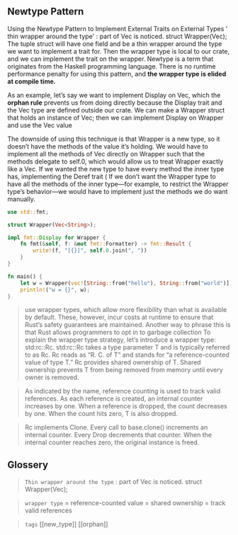 ## Newtype Pattern
Using the Newtype Pattern to Implement External Traits on External Types
' thin wrapper around the type' : part of Vec<String> is noticed. struct Wrapper(Vec<String>); 
The tuple struct will have one field and be a thin wrapper around the type we want to implement a trait for. Then the wrapper type is local to our crate, and we can implement the trait on the wrapper. Newtype is a term that originates from the Haskell programming language. There is no runtime performance penalty for using this pattern, and **the wrapper type is elided at compile time.**

As an example, let’s say we want to implement Display on Vec<T>, which the **orphan rule** prevents us from doing directly because the Display trait and the Vec<T> type are defined outside our crate. We can make a Wrapper struct that holds an instance of Vec<T>; then we can implement Display on Wrapper and use the Vec<T> value

The downside of using this technique is that Wrapper is a new type, so it doesn’t have the methods of the value it’s holding. We would have to implement all the methods of Vec<T> directly on Wrapper such that the methods delegate to self.0, which would allow us to treat Wrapper exactly like a Vec<T>. If we wanted the new type to have every method the inner type has, implementing the Deref trait (
If we don’t want the Wrapper type to have all the methods of the inner type—for example, to restrict the Wrapper type’s behavior—we would have to implement just the methods we do want manually.

```rust
use std::fmt;

struct Wrapper(Vec<String>);

impl fmt::Display for Wrapper {
    fn fmt(&self, f: &mut fmt::Formatter) -> fmt::Result {
        write!(f, "[{}]", self.0.join(", "))
    }
}

fn main() {
    let w = Wrapper(vec![String::from("hello"), String::from("world")]);
    println!("w = {}", w);
}
```

> use wrapper types, which allow more flexibility than what is available by default. These, however, incur costs at runtime to ensure that Rust’s safety guarantees are maintained. Another way to phrase this is that Rust allows programmers to opt in to garbage collection
> To explain the wrapper type strategy, let’s introduce a wrapper type: std:rc::Rc. std:rc::Rc takes a type parameter T and is typically referred to as Rc<T>. Rc<T> reads as “R. C. of T” and stands for “a reference-counted value of type T.” Rc<T> provides shared ownership of T. Shared ownership prevents T from being removed from memory until every owner is removed.

> As indicated by the name, reference counting is used to track valid references. As each reference is created, an internal counter increases by one. When a reference is dropped, the count decreases by one. When the count hits zero, T is also dropped.

> Rc<T> implements Clone. Every call to base.clone() increments an internal counter. Every Drop decrements that counter. When the internal counter reaches zero, the original instance is freed.

## Glossery

> `Thin wrapper around the type` : part of Vec<String> is noticed. struct Wrapper(Vec<String>);       

> `wrapper type` = reference-counted value = shared ownership = track valid references

> `tags` [[new_type]] [[orphan]]
